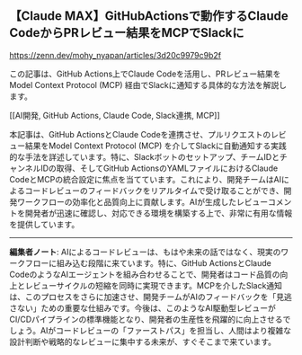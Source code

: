 ## 【Claude MAX】GitHubActionsで動作するClaude CodeからPRレビュー結果をMCPでSlackに

https://zenn.dev/mohy_nyapan/articles/3d20c9979c9b2f

この記事は、GitHub Actions上でClaude Codeを活用し、PRレビュー結果をModel Context Protocol (MCP) 経由でSlackに通知する具体的な方法を解説します。

[[AI開発, GitHub Actions, Claude Code, Slack連携, MCP]]

本記事は、GitHub ActionsとClaude Codeを連携させ、プルリクエストのレビュー結果をModel Context Protocol (MCP) を介してSlackに自動通知する実践的な手法を詳述しています。特に、Slackボットのセットアップ、チームIDとチャンネルIDの取得、そしてGitHub ActionsのYAMLファイルにおけるClaude CodeとMCPの統合設定に焦点を当てています。これにより、開発チームはAIによるコードレビューのフィードバックをリアルタイムで受け取ることができ、開発ワークフローの効率化と品質向上に貢献します。AIが生成したレビューコメントを開発者が迅速に確認し、対応できる環境を構築する上で、非常に有用な情報を提供しています。

---

**編集者ノート**: AIによるコードレビューは、もはや未来の話ではなく、現実のワークフローに組み込む段階に来ています。特に、GitHub ActionsとClaude CodeのようなAIエージェントを組み合わせることで、開発者はコード品質の向上とレビューサイクルの短縮を同時に実現できます。MCPを介したSlack通知は、このプロセスをさらに加速させ、開発チームがAIのフィードバックを「見逃さない」ための重要な仕組みです。今後は、このようなAI駆動型レビューがCI/CDパイプラインの標準機能となり、開発者の生産性を飛躍的に向上させるでしょう。AIがコードレビューの「ファーストパス」を担当し、人間はより複雑な設計判断や戦略的なレビューに集中する未来が、すぐそこまで来ています。
